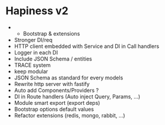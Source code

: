 # Hapiness v2

- * Bootstrap & extensions
- Stronger DI/req
- HTTP client embedded with Service and DI in Call handlers
- Logger in each DI
- Include JSON Schema / entities
- TRACE system
- keep modular
- JSON Schema as standard for every models
- Rewrite http server with fastify
- Auto add Components/Providers ?
- DI in Route handlers (Auto inject Query, Params, ...)
- Module smart export (export deps)
- Bootstrap options default values
- Refactor extensions (redis, mongo, rabbit, ...)